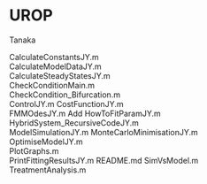 # UROP
Tanaka 

CalculateConstantsJY.m	
CalculateModelDataJY.m	
CalculateSteadyStatesJY.m	
CheckConditionMain.m	
CheckCondition_Bifurcation.m	
ControlJY.m	
CostFunctionJY.m	
FMMOdesJY.m	Add 
HowToFitParamJY.m	
HybridSystem_RecursiveCodeJY.m	
ModelSimulationJY.m	
MonteCarloMinimisationJY.m	
OptimiseModelJY.m	
PlotGraphs.m	
PrintFittingResultsJY.m
README.md
SimVsModel.m	
TreatmentAnalysis.m
